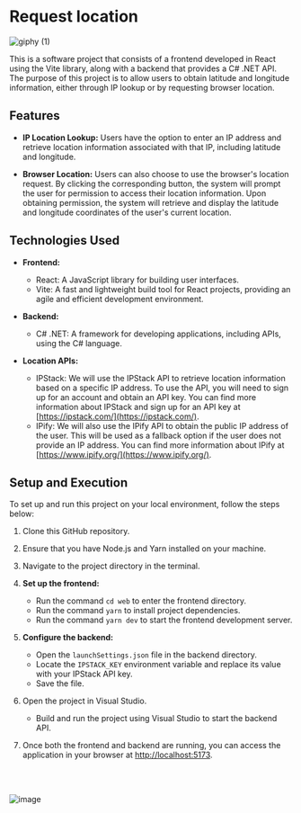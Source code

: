 # Request location

![giphy (1)](https://github.com/fernando-martens/request-location/assets/63741837/53241c86-60af-42fc-8b70-9f879bd0894c)

This is a software project that consists of a frontend developed in React using the Vite library, along with a backend that provides a C# .NET API. The purpose of this project is to allow users to obtain latitude and longitude information, either through IP lookup or by requesting browser location.

## Features

- **IP Location Lookup:** Users have the option to enter an IP address and retrieve location information associated with that IP, including latitude and longitude.

- **Browser Location:** Users can also choose to use the browser's location request. By clicking the corresponding button, the system will prompt the user for permission to access their location information. Upon obtaining permission, the system will retrieve and display the latitude and longitude coordinates of the user's current location.

## Technologies Used

- **Frontend:**
  - React: A JavaScript library for building user interfaces.
  - Vite: A fast and lightweight build tool for React projects, providing an agile and efficient development environment.

- **Backend:**
  - C# .NET: A framework for developing applications, including APIs, using the C# language.
  
- **Location APIs:**
  - IPStack: We will use the IPStack API to retrieve location information based on a specific IP address. To use the API, you will need to sign up for an account and obtain an API key. You can find more information about IPStack and sign up for an API key at [https://ipstack.com/](https://ipstack.com/).
  - IPify: We will also use the IPify API to obtain the public IP address of the user. This will be used as a fallback option if the user does not provide an IP address. You can find more information about IPify at [https://www.ipify.org/](https://www.ipify.org/).


## Setup and Execution

To set up and run this project on your local environment, follow the steps below:

1. Clone this GitHub repository.

2. Ensure that you have Node.js and Yarn installed on your machine.

3. Navigate to the project directory in the terminal.

4. **Set up the frontend:**
   - Run the command `cd web` to enter the frontend directory.
   - Run the command `yarn` to install project dependencies.
   - Run the command `yarn dev` to start the frontend development server.

5. **Configure the backend:**
   - Open the `launchSettings.json` file in the backend directory.
   - Locate the `IPSTACK_KEY` environment variable and replace its value with your IPStack API key.
   - Save the file.

6. Open the project in Visual Studio.
   - Build and run the project using Visual Studio to start the backend API.

7. Once both the frontend and backend are running, you can access the application in your browser at [http://localhost:5173](http://localhost:5173).


<br> <br>

![image](https://github.com/fernando-martens/request-location/assets/63741837/403d933d-f867-46d0-8fa9-9cbaab42cc41)
